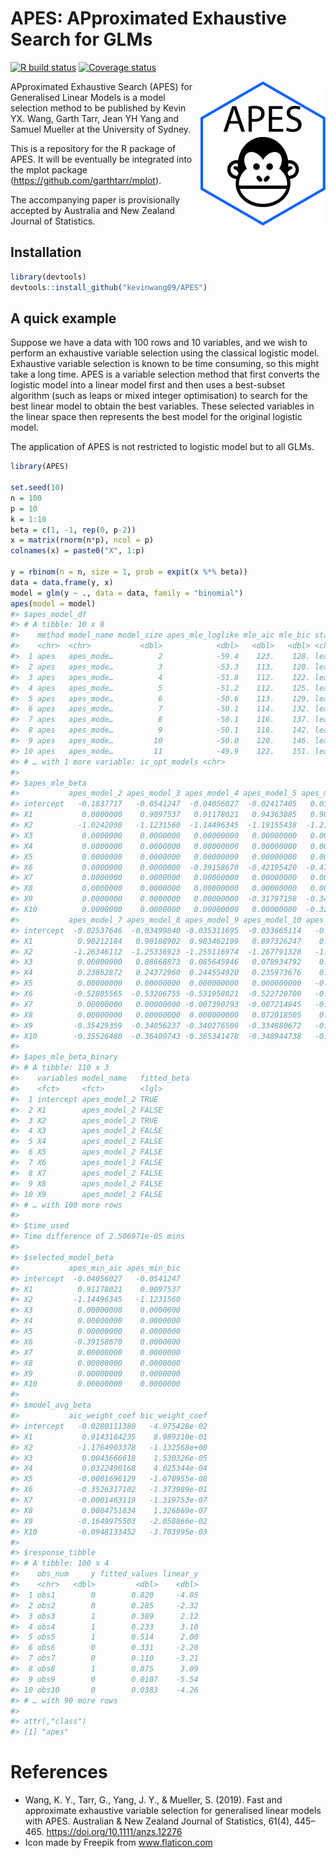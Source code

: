
<!-- README.md is generated from README.Rmd. Please edit that file -->

# APES: APproximated Exhaustive Search for GLMs

[![R build
status](https://github.com/kevinwang09/APES/workflows/R-CMD-check/badge.svg)](https://github.com/kevinwang09/APES/actions)
[![Coverage
status](https://codecov.io/gh/kevinwang09/APES/branch/master/graph/badge.svg)](https://codecov.io/github/kevinwang09/APES?branch=master)

<img src="inst/APES_logo.png" align="right" width="200" />

APproximated Exhaustive Search (APES) for Generalised Linear Models is a
model selection method to be published by Kevin YX. Wang, Garth Tarr,
Jean YH Yang and Samuel Mueller at the University of Sydney.

This is a repository for the R package of APES. It will be eventually be
integrated into the mplot package
(<https://github.com/garthtarr/mplot>).

The accompanying paper is provisionally accepted by Australia and New
Zealand Journal of Statistics.

## Installation

``` r
library(devtools)
devtools::install_github("kevinwang09/APES")
```

## A quick example

Suppose we have a data with 100 rows and 10 variables, and we wish to
perform an exhaustive variable selection using the classical logistic
model. Exhaustive variable selection is known to be time consuming, so
this might take a long time. APES is a variable selection method that
first converts the logistic model into a linear model first and then
uses a best-subset algorithm (such as leaps or mixed integer
optimisation) to search for the best linear model to obtain the best
variables. These selected variables in the linear space then represents
the best model for the original logistic model.

The application of APES is not restricted to logistic model but to all
GLMs.

``` r
library(APES)

set.seed(10)
n = 100
p = 10
k = 1:10
beta = c(1, -1, rep(0, p-2))
x = matrix(rnorm(n*p), ncol = p)
colnames(x) = paste0("X", 1:p)

y = rbinom(n = n, size = 1, prob = expit(x %*% beta))
data = data.frame(y, x)
model = glm(y ~ ., data = data, family = "binomial")
apes(model = model)
#> $apes_model_df
#> # A tibble: 10 x 8
#>    method model_name model_size apes_mle_loglike mle_aic mle_bic status
#>    <chr>  <chr>           <dbl>            <dbl>   <dbl>   <dbl> <chr> 
#>  1 apes   apes_mode…          2            -59.4    123.    128. leaps…
#>  2 apes   apes_mode…          3            -53.3    113.    120. leaps…
#>  3 apes   apes_mode…          4            -51.8    112.    122. leaps…
#>  4 apes   apes_mode…          5            -51.2    112.    125. leaps…
#>  5 apes   apes_mode…          6            -50.6    113.    129. leaps…
#>  6 apes   apes_mode…          7            -50.1    114.    132. leaps…
#>  7 apes   apes_mode…          8            -50.1    116.    137. leaps…
#>  8 apes   apes_mode…          9            -50.1    118.    142. leaps…
#>  9 apes   apes_mode…         10            -50.0    120.    146. leaps…
#> 10 apes   apes_mode…         11            -49.9    122.    151. leaps…
#> # … with 1 more variable: ic_opt_models <chr>
#> 
#> $apes_mle_beta
#>           apes_model_2 apes_model_3 apes_model_4 apes_model_5 apes_model_6
#> intercept   -0.1837717   -0.0541247  -0.04056027  -0.02417405   0.03110599
#> X1           0.0000000    0.9097537   0.91178021   0.94363885   0.90119152
#> X2          -1.0242090   -1.1231560  -1.14496345  -1.19155438  -1.21713022
#> X3           0.0000000    0.0000000   0.00000000   0.00000000   0.00000000
#> X4           0.0000000    0.0000000   0.00000000   0.00000000   0.00000000
#> X5           0.0000000    0.0000000   0.00000000   0.00000000   0.00000000
#> X6           0.0000000    0.0000000  -0.39158670  -0.42195420  -0.47907411
#> X7           0.0000000    0.0000000   0.00000000   0.00000000   0.00000000
#> X8           0.0000000    0.0000000   0.00000000   0.00000000   0.00000000
#> X9           0.0000000    0.0000000   0.00000000  -0.31797158  -0.34747481
#> X10          0.0000000    0.0000000   0.00000000   0.00000000  -0.32596713
#>           apes_model_7 apes_model_8 apes_model_9 apes_model_10 apes_model_11
#> intercept  -0.02537646  -0.03499840 -0.035311695  -0.033665114   -0.03719786
#> X1          0.90212184   0.90188902  0.903462199   0.897326247    0.89767827
#> X2         -1.26346112  -1.25336923 -1.255116974  -1.267791328   -1.28695784
#> X3          0.00000000   0.08668873  0.085645946   0.078934792    0.09639943
#> X4          0.23862872   0.24372960  0.244554920   0.235973676    0.24004701
#> X5          0.00000000   0.00000000  0.000000000   0.000000000   -0.09331309
#> X6         -0.52805565  -0.53206755 -0.531958021  -0.522720700   -0.51654913
#> X7          0.00000000   0.00000000 -0.007390793  -0.007214945   -0.01401226
#> X8          0.00000000   0.00000000  0.000000000   0.072018505    0.08240456
#> X9         -0.35429359  -0.34056237 -0.340276500  -0.334880672   -0.33863067
#> X10        -0.35526480  -0.36409743 -0.365341478  -0.348944738   -0.35094527
#> 
#> $apes_mle_beta_binary
#> # A tibble: 110 x 3
#>    variables model_name   fitted_beta
#>    <fct>     <fct>        <lgl>      
#>  1 intercept apes_model_2 TRUE       
#>  2 X1        apes_model_2 FALSE      
#>  3 X2        apes_model_2 TRUE       
#>  4 X3        apes_model_2 FALSE      
#>  5 X4        apes_model_2 FALSE      
#>  6 X5        apes_model_2 FALSE      
#>  7 X6        apes_model_2 FALSE      
#>  8 X7        apes_model_2 FALSE      
#>  9 X8        apes_model_2 FALSE      
#> 10 X9        apes_model_2 FALSE      
#> # … with 100 more rows
#> 
#> $time_used
#> Time difference of 2.506971e-05 mins
#> 
#> $selected_model_beta
#>           apes_min_aic apes_min_bic
#> intercept  -0.04056027   -0.0541247
#> X1          0.91178021    0.9097537
#> X2         -1.14496345   -1.1231560
#> X3          0.00000000    0.0000000
#> X4          0.00000000    0.0000000
#> X5          0.00000000    0.0000000
#> X6         -0.39158670    0.0000000
#> X7          0.00000000    0.0000000
#> X8          0.00000000    0.0000000
#> X9          0.00000000    0.0000000
#> X10         0.00000000    0.0000000
#> 
#> $model_avg_beta
#>           aic_weight_coef bic_weight_coef
#> intercept   -0.0280111380   -4.975428e-02
#> X1           0.9143184235    8.989310e-01
#> X2          -1.1764903378   -1.132568e+00
#> X3           0.0043666618    1.530326e-05
#> X4           0.0322490168    4.025344e-04
#> X5          -0.0001696129   -1.670955e-08
#> X6          -0.3526317102   -1.373989e-01
#> X7          -0.0001463119   -1.319753e-07
#> X8           0.0004751834    1.326869e-07
#> X9          -0.1649975503   -2.058866e-02
#> X10         -0.0948133452   -3.703995e-03
#> 
#> $response_tibble
#> # A tibble: 100 x 4
#>    obs_num     y fitted_values linear_y
#>    <chr>   <dbl>         <dbl>    <dbl>
#>  1 obs1        0        0.820     -4.05
#>  2 obs2        0        0.285     -2.32
#>  3 obs3        1        0.389      2.12
#>  4 obs4        1        0.233      3.10
#>  5 obs5        1        0.514      2.00
#>  6 obs6        0        0.331     -2.20
#>  7 obs7        0        0.110     -3.21
#>  8 obs8        1        0.875      3.09
#>  9 obs9        0        0.0107    -5.54
#> 10 obs10       0        0.0383    -4.26
#> # … with 90 more rows
#> 
#> attr(,"class")
#> [1] "apes"
```

# References

  - Wang, K. Y., Tarr, G., Yang, J. Y., & Mueller, S. (2019). Fast and
    approximate exhaustive variable selection for generalised linear
    models with APES. Australian & New Zealand Journal of Statistics,
    61(4), 445–465. <https://doi.org/10.1111/anzs.12276>
  - Icon made by Freepik from www.flaticon.com
